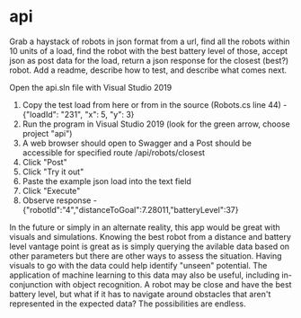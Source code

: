 # api
Grab a haystack of robots in json format from a url, find all the robots within 10 units of a load, find the robot with the best battery level of those, accept json as post data for the load, return a json response for the closest (best?) robot. Add a readme, describe how to test, and describe what comes next.

Open the api.sln file with Visual Studio 2019

 1) Copy the test load from here or from in the source (Robots.cs line 44) - {"loadId": "231", "x": 5, "y": 3}
 2) Run the program in Visual Studio 2019 (look for the green arrow, choose project "api")
 3) A web browser should open to Swagger and a Post should be accessible for specified route /api/robots/closest
 4) Click "Post"
 5) Click "Try it out"
 6) Paste the example json load into the text field
 7) Click "Execute"
 8) Observe response - {"robotId":"4","distanceToGoal":7.28011,"batteryLevel":37}

In the future or simply in an alternate reality, this app would be great with visuals and simulations. Knowing the best robot from a distance and battery level vantage point is great as is simply querying the avilable data based on other parameters but there are other ways to assess the situation. Having visuals to go with the data could help identify "unseen" potential. The application of machine learning to this data may also be useful, including in-conjunction with object recognition. A robot may be close and have the best battery level, but what if it has to navigate around obstacles that aren't represented in the expected data? The possibilities are endless.
